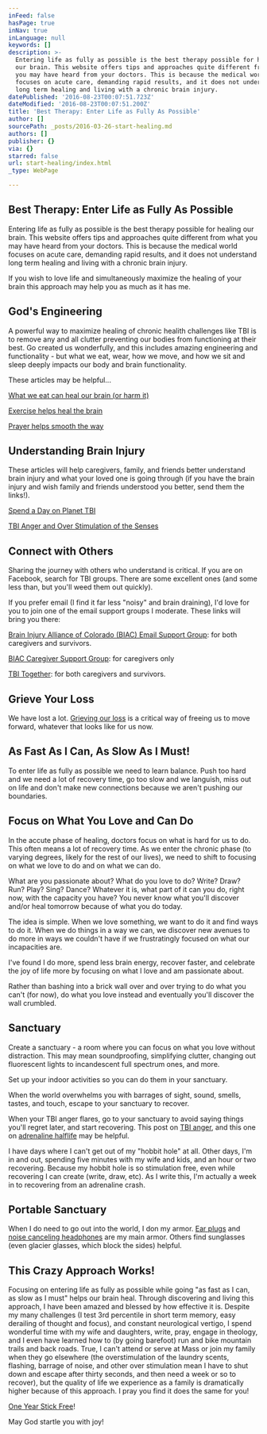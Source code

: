 ```yaml
---
inFeed: false
hasPage: true
inNav: true
inLanguage: null
keywords: []
description: >-
  Entering life as fully as possible is the best therapy possible for healing
  our brain. This website offers tips and approaches quite different from what
  you may have heard from your doctors. This is because the medical world
  focuses on acute care, demanding rapid results, and it does not understand
  long term healing and living with a chronic brain injury.
datePublished: '2016-08-23T00:07:51.723Z'
dateModified: '2016-08-23T00:07:51.200Z'
title: 'Best Therapy: Enter Life as Fully As Possible'
author: []
sourcePath: _posts/2016-03-26-start-healing.md
authors: []
publisher: {}
via: {}
starred: false
url: start-healing/index.html
_type: WebPage

---
```

## Best Therapy: Enter Life as Fully As Possible

Entering life as fully as possible is the best therapy possible for healing our brain. This website offers tips and approaches quite different from what you may have heard from your doctors. This is because the medical world focuses on acute care, demanding rapid results, and it does not understand long term healing and living with a chronic brain injury.

If you wish to love life and simultaneously maximize the healing of your brain this approach may help you as much as it has me.

## God's Engineering

A powerful way to maximize healing of chronic healith challenges like TBI is to remove any and all clutter preventing our bodies from functioning at their best. Go created us wonderfully, and this includes amazing engineering and functionality - but what we eat, wear, how we move, and how we sit and sleep deeply impacts our body and brain functionality.

These articles may be helpful...

[What we eat can heal our brain (or harm it)][0]

[Exercise helps heal the brain][1]

[Prayer helps smooth the way][2]

## Understanding Brain Injury

These articles will help caregivers, family, and friends better understand brain injury and what your loved one is going through (if you have the brain injury and wish family and friends understood you better, send them the links!).

[Spend a Day on Planet TBI][3]

[TBI Anger and Over Stimulation of the Senses][4]

## Connect with Others

Sharing the journey with others who understand is critical. If you are on Facebook, search for TBI groups. There are some excellent ones (and some less than, but you'll weed them out quickly).

If you prefer email (I find it far less "noisy" and brain draining), I'd love for you to join one of the email support groups I moderate. These links will bring you there:

[Brain Injury Alliance of Colorado (BIAC) Email Support Group][5]: for both caregivers and survivors.

[BIAC Caregiver Support Group][6]: for caregivers only

[TBI Together][7]: for both caregivers and survivors.

## Grieve Your Loss

We have lost a lot. [Grieving our loss][8] is a critical way of freeing us to move forward, whatever that looks like for us now.

## As Fast As I Can, As Slow As I Must!

To enter life as fully as possible we need to learn balance. Push too hard and we need a lot of recovery time, go too slow and we languish, miss out on life and don't make new connections because we aren't pushing our boundaries.

## Focus on What You Love and Can Do

In the accute phase of healing, doctors focus on what is hard for us to do. This often means a lot of recovery time. As we enter the chronic phase (to varying degrees, likely for the rest of our lives), we need to shift to focusing on what we love to do and on what we can do.

What are you passionate about? What do you love to do? Write? Draw? Run? Play? Sing? Dance? Whatever it is, what part of it can you do, right now, with the capacity you have? You never know what you'll discover and/or heal tomorrow because of what you do today.

The idea is simple. When we love something, we want to do it and find ways to do it. When we do things in a way we can, we discover new avenues to do more in ways we couldn't have if we frustratingly focused on what our incapacities are.

I've found I do more, spend less brain energy, recover faster, and celebrate the joy of life more by focusing on what I love and am passionate about.

Rather than bashing into a brick wall over and over trying to do what you can't (for now), do what you love instead and eventually you'll discover the wall crumbled.

## Sanctuary

Create a sanctuary - a room where you can focus on what you love without distraction. This may mean soundproofing, simplifying clutter, changing out fluorescent lights to incandescent full spectrum ones, and more.

Set up your indoor activities so you can do them in your sanctuary.

When the world overwhelms you with barrages of sight, sound, smells, tastes, and touch, escape to your sanctuary to recover.

When your TBI anger flares, go to your sanctuary to avoid saying things you'll regret later, and start recovering. This post on [TBI anger][4], and this one on [adrenaline halflife][9] may be helpful.

I have days where I can't get out of my "hobbit hole" at all. Other days, I'm in and out, spending five minutes with my wife and kids, and an hour or two recovering. Because my hobbit hole is so stimulation free, even while recovering I can create (write, draw, etc). As I write this, I'm actually a week in to recovering from an adrenaline crash.

## Portable Sanctuary

When I do need to go out into the world, I don my armor. [Ear plugs][10] and [noise canceling headphones][11] are my main armor. Others find sunglasses (even glacier glasses, which block the sides) helpful.

## This Crazy Approach Works!

Focusing on entering life as fully as possible while going "as fast as I can, as slow as I must" helps our brain heal. Through discovering and living this approach, I have been amazed and blessed by how effective it is. Despite my many challenges (I test 3rd percentile in short term memory, easy derailing of thought and focus), and constant neurological vertigo, I spend wonderful time with my wife and daughters, write, pray, engage in theology, and I even have learned how to (by going barefoot) run and bike mountain trails and back roads. True, I can't attend or serve at Mass or join my family when they go elsewhere (the overstimulation of the laundry scents, flashing, barrage of noise, and other over stimulation mean I have to shut down and escape after thirty seconds, and then need a week or so to recover), but the quality of life we experience as a family is dramatically higher because of this approach. I pray you find it does the same for you!

[One Year Stick Free][12]!

May God startle you with joy!

[0]: http://mindyourheadcoop.org/ketogenic-diet-food-for-the-brain/
[1]: http://mindyourheadcoop.org/exercise-helps-heal-the-brain/
[2]: http://mindyourheadcoop.org/relaxing-through-the-rocks-in-the-road/
[3]: http://mindyourheadcoop.org/spend-a-day-on-planet-tbi/
[4]: http://mindyourheadcoop.org/tbi-anger-understanding-and-helping/
[5]: https://groups.google.com/forum/#!forum/colorado-brain-injury-support
[6]: https://groups.google.com/forum/#!forum/biac-caregivers
[7]: https://groups.yahoo.com/neo/groups/TBI-Together/info
[8]: http://mindyourheadcoop.org/grieving-a-tbi-to-heal-a-tbi/
[9]: http://mindyourheadcoop.org/adrenaline-and-friends-half-life/
[10]: http://earplugsonline.com/
[11]: https://www.bose.com/en_us/products/headphones.html
[12]: http://mindyourheadcoop.org/one-year-stick-free/
